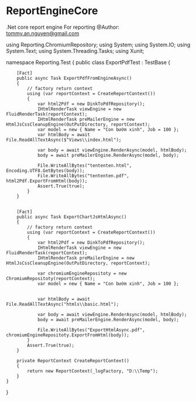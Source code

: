 ﻿# ReportEngineCore
.Net core report engine
For reporting 
@Author: tommy.an.nguyen@gmail.com



using Reporting.ChromiumRepository;
using System;
using System.IO;
using System.Text;
using System.Threading.Tasks;
using Xunit;

namespace Reporting.Test
{
    public class ExportPdfTest : TestBase
    {

        [Fact]
        public async Task ExportPdfFromEngineAsync()
        {
            // factory return context
            using (var reportContext = CreateReportContext())
            {
                var html2Pdf = new DinkToPdfRepository();
                IHtmlRenderTask viewEngine = new FluidRenderTask(reportContext);
                IHtmlRenderTask preMailerEngine = new HtmlJsCssCleanupEngine(OutPutDirectory, reportContext);
                var model = new { Name = "Con bướm xinh", Job = 100 };
                var htmlBody = await File.ReadAllTextAsync($"Views\\index.html");

                var body = await viewEngine.RenderAsync(model, htmlBody);
                body = await preMailerEngine.RenderAsync(model, body);

                File.WriteAllBytes("tententen.html", Encoding.UTF8.GetBytes(body));
                File.WriteAllBytes("tententen.pdf", html2Pdf.ExportFromHtml(body));
                Assert.True(true);
            }
        }


        [Fact]
        public async Task ExportChartJsHtmlAsync()
        {
            // factory return context
            using (var reportContext = CreateReportContext())
            {
                var html2Pdf = new DinkToPdfRepository();
                IHtmlRenderTask viewEngine = new FluidRenderTask(reportContext);
                IHtmlRenderTask preMailerEngine = new HtmlJsCssCleanupEngine(OutPutDirectory, reportContext);

                var chromiumEngineRepositoty = new ChromiumRepositoty(reportContext);
                var model = new { Name = "Con bướm xinh", Job = 100 };


                var htmlBody = await File.ReadAllTextAsync("htmls\\basic.html");

                var body = await viewEngine.RenderAsync(model, htmlBody);
                body = await preMailerEngine.RenderAsync(model, body);
                
                File.WriteAllBytes("ExportHtmlAsync.pdf", chromiumEngineRepositoty.ExportFromHtml(body));
            }
            Assert.True(true);
        }

        private ReportContext CreateReportContext()
        {
            return new ReportContext(_logFactory, "D:\\Temp");
        }
    }
}


